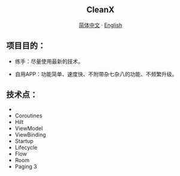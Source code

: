 <h2 align="center">CleanX</h2>
  <p align="center">
       <a href="README-CN.md">简体中文</a>
    ·
    <a href="README.md">English</a>
  </p>

## 项目目的：

- 练手：尽量使用最新的技术。

- 自用APP：功能简单、速度快、不附带杂七杂八的功能、不频繁升级。

## 技术点：

- 
- Coroutines
- Hilt
- ViewModel
- ViewBinding
- Startup
- Lifecycle
- Flow
- Room
- Paging 3
